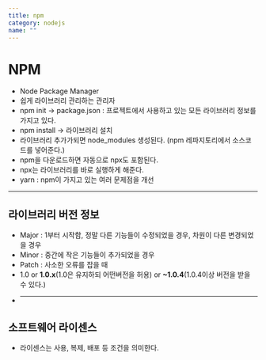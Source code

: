 ```yaml
---
title: npm
category: nodejs
name: ""
---
```


# NPM

- Node Package Manager
- 쉽게 라이브러리 관리하는 관리자
- npm init → package.json : 프로젝트에서 사용하고 있는 모든 라이브러리 정보를 가지고 있다.
- npm install → 라이브러리 설치
- 라이브러리 추가가되면 node_modules 생성된다. (npm 레파지토리에서 소스코드를 넣어준다.)
- npm을 다운로드하면 자동으로 npx도 포함된다.
- npx는 라이브러리를 바로 실행하게 해준다.
- yarn : npm이 가지고 있는 여러 문제점을 개선

---

## 라이브러리 버전 정보

- Major : 1부터 시작함, 정말 다른 기능들이 수정되었을 경우, 차원이 다른 변경되었을 경우
- Minor : 중간에 작은 기능들이 추가되었을 경우
- Patch : 사소한 오류를 잡을 때
- 1.0 or **1.0.x**(1.0은 유지하되 어떤버전을 허용) or **~1.0.4**(1.0.4이상 버전을 받을 수 있다.)
- ***

## 소프트웨어 라이센스

- 라이센스는 사용, 복제, 배포 등 조건을 의미한다.
